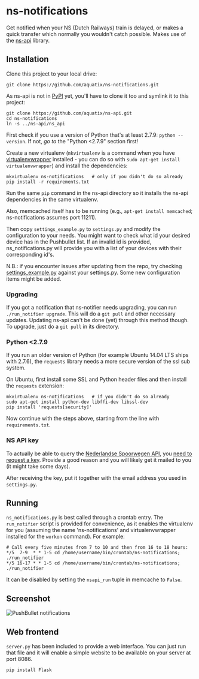 # ns-notifications
Get notified when your NS (Dutch Railways) train is delayed, or makes a quick transfer which normally you wouldn't catch possible. Makes use of the [ns-api](https://github.com/aquatix/ns-api) library.

## Installation

Clone this project to your local drive:

```
git clone https://github.com/aquatix/ns-notifications.git
```

As ns-api is not in [PyPI](https://pypi.python.org/pypi) yet, you'll have to clone it too and symlink it to this project:

```
git clone https://github.com/aquatix/ns-api.git
cd ns-notifications
ln -s ../ns-api/ns_api
```

First check if you use a version of Python that's at least 2.7.9: `python --version`. If not, *go to* the "Python <2.7.9" section first!

Create a new virtualenv (`mkvirtualenv` is a command when you have [virtualenvwrapper](https://virtualenvwrapper.readthedocs.org/en/latest/) installed - you can do so with `sudo apt-get install virtualenvwrapper`) and install the dependencies:

```
mkvirtualenv ns-notifications   # only if you didn't do so already
pip install -r requirements.txt
```

Run the same `pip` command in the ns-api directory so it installs the ns-api dependencies in the same virtualenv.

Also, memcached itself has to be running (e.g., `apt-get install memcached`; ns-notifications assumes port 11211).

Then copy `settings_example.py` to `settings.py` and modify the configuration to your needs. You might want to check what id your desired device has in the Pushbullet list. If an invalid id is provided, ns_notifications.py will provide you with a list of your devices with their corresponding id's.

N.B.: if you encounter issues after updating from the repo, try checking [settings_example.py](settings_example.py) against your settings.py. Some new configuration items might be added.


### Upgrading

If you got a notification that ns-notifier needs upgrading, you can run `./run_notifier upgrade`. This will do a `git pull` and other necessary updates. Updating ns-api can't be done (yet) through this method though. To upgrade, just do a `git pull` in its directory.


### Python <2.7.9

If you run an older version of Python (for example Ubuntu 14.04 LTS ships with 2.7.6), the `requests` library needs a more secure version of the ssl sub system.

On Ubuntu, first install some SSL and Python header files and then install the `requests` extension:

```
mkvirtualenv ns-notifications   # if you didn't do so already
sudo apt-get install python-dev libffi-dev libssl-dev
pip install 'requests[security]'
```

Now continue with the steps above, starting from the line with `requirements.txt`.


### NS API key

To actually be able to query the [Nederlandse Spoorwegen API](http://www.ns.nl/api/api), you [need to request a key](https://www.ns.nl/ews-aanvraagformulier/). Provide a good reason and you will likely get it mailed to you (it might take some days).

After receiving the key, put it together with the email address you used in `settings.py`.


## Running

`ns_notifications.py` is best called through a crontab entry. The `run_notifier` script is provided for convenience, as it enables the virtualenv for you (assuming the name 'ns-notifications' and virtualenvwrapper installed for the `workon` command). For example:

```
# Call every five minutes from 7 to 10 and then from 16 to 18 hours:
*/5  7-9  * * 1-5 cd /home/username/bin/crontab/ns-notifications; ./run_notifier
*/5 16-17 * * 1-5 cd /home/username/bin/crontab/ns-notifications; ./run_notifier
```

It can be disabled by setting the `nsapi_run` tuple in memcache to `False`.


## Screenshot

![PushBullet notifications](http://aquariusoft.org/files/projects/20150729_ns-notifications.png)


## Web frontend

`server.py` has been included to provide a web interface. You can just run that file and it will enable a simple website to be available on your server at port 8086.

```
pip install Flask
```
